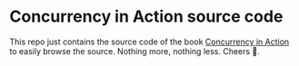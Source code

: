 # Concurrency in Action source code
This repo just contains the source code of the book [Concurrency in Action](https://www.manning.com/books/c-plus-plus-concurrency-in-action) to easily browse the source. Nothing more, nothing less. Cheers &#x1F377;.
